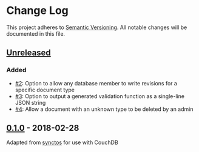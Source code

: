 # Change Log
This project adheres to [Semantic Versioning](http://semver.org/). All notable changes will be documented in this file.

## [Unreleased]
### Added
- [#2](https://github.com/OldSneerJaw/couchster/issues/2): Option to allow any database member to write revisions for a specific document type
- [#3](https://github.com/OldSneerJaw/couchster/issues/3): Option to output a generated validation function as a single-line JSON string
- [#4](https://github.com/OldSneerJaw/couchster/issues/4): Allow a document with an unknown type to be deleted by an admin

## [0.1.0] - 2018-02-28
Adapted from [synctos](https://github.com/Kashoo/synctos) for use with CouchDB

[Unreleased]: https://github.com/OldSneerJaw/couchster/compare/v0.1.0...HEAD
[0.1.0]: https://github.com/OldSneerJaw/couchster/compare/73ba6a5...v0.1.0
